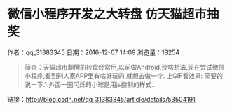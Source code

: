 # 微信小程序开发之大转盘 仿天猫超市抽奖
作者：qq_31383345
日期：2016-12-07 14:09
浏览量：18254
> 简介：天猫超市翻牌的转盘经常用,以前做Android,没啥想法,现在尝试微信小程序,看到别人家APP里有啥好玩的,就想去做一个. 
上GIF看效果: 
简要的说一下.1.外面一圈闪烁的小球是用js控制的样式...

 链接：http://blog.csdn.net/qq_31383345/article/details/53504191
